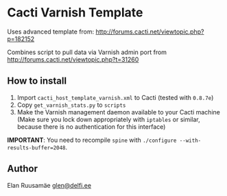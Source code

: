 Cacti Varnish Template
======================

Uses advanced template from:
<http://forums.cacti.net/viewtopic.php?p=182152>

Combines script to pull data via Varnish admin port from
<http://forums.cacti.net/viewtopic.php?t=31260>

How to install
--------------

 1. Import `cacti_host_template_varnish.xml` to Cacti (tested with `0.8.7e`)
 2. Copy `get_varnish_stats.py` to `scripts`
 3. Make the Varnish management daemon available to your Cacti machine
    (Make sure you lock down appropriately with `iptables` or similar,
    because there is no authentication for this interface)

**IMPORTANT**: You need to recompile `spine` with `./configure --with-results-buffer=2048`.

Author
------

Elan Ruusamäe <glen@delfi.ee>

